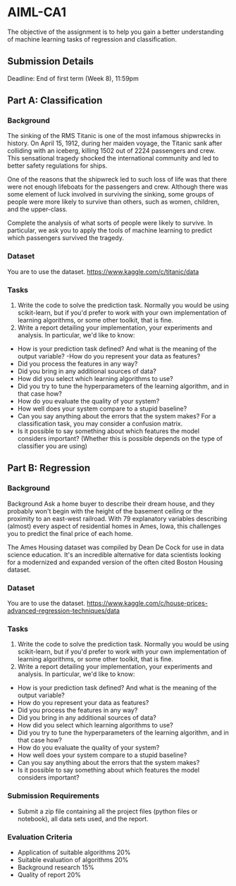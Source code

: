 # AIML-CA1
The objective of the assignment is to help you gain a better understanding of machine learning tasks of regression and classification.
## Submission Details
Deadline:  End of first term (Week 8), 11:59pm
## Part A: Classification
### Background
The sinking of the RMS Titanic is one of the most infamous shipwrecks in history.  On April 15, 1912, during her maiden voyage, the Titanic sank after colliding with an iceberg, killing 1502 out of 2224 passengers and crew. This sensational tragedy shocked the international community and led to better safety regulations for ships.

One of the reasons that the shipwreck led to such loss of life was that there were not enough lifeboats for the passengers and crew. Although there was some element of luck involved in surviving the sinking, some groups of people were more likely to survive than others, such as women, children, and the upper-class.

Complete the analysis of what sorts of people were likely to survive. In particular, we ask you to apply the tools of machine learning to predict which passengers survived the tragedy.

### Dataset
You are to use the dataset.
https://www.kaggle.com/c/titanic/data 

### Tasks
1. Write the code to solve the prediction task. Normally you would be using scikit-learn, but if you'd prefer to work with your own implementation of learning algorithms, or some other toolkit, that is fine.
2. Write a report detailing your implementation, your experiments and analysis. In particular, we'd like to know:
  - How is your prediction task defined? And what is the meaning of the output variable?
  -How do you represent your data as features?
  - Did you process the features in any way?
  - Did you bring in any additional sources of data?
  - How did you select which learning algorithms to use?
  - Did you try to tune the hyperparameters of the learning algorithm, and in that case how?
  - How do you evaluate the quality of your system?
  - How well does your system compare to a stupid baseline?
  - Can you say anything about the errors that the system makes? For a classification task, you may consider a confusion matrix.
  - Is it possible to say something about which features the model considers important? (Whether this is possible depends on the type of classifier you are using)
## Part B: Regression
### Background
Background
Ask a home buyer to describe their dream house, and they probably won't begin with the height of the basement ceiling or the proximity to an east-west railroad. With 79 explanatory variables describing (almost) every aspect of residential homes in Ames, Iowa, this challenges you to predict the final price of each home.

The Ames Housing dataset was compiled by Dean De Cock for use in data science education. It's an incredible alternative for data scientists looking for a modernized and expanded version of the often cited Boston Housing dataset. 

### Dataset
You are to use the dataset.
https://www.kaggle.com/c/house-prices-advanced-regression-techniques/data  

### Tasks
1. Write the code to solve the prediction task. Normally you would be using scikit-learn, but if you'd prefer to work with your own implementation of learning algorithms, or some other toolkit, that is fine.
2. Write a report detailing your implementation, your experiments and analysis. In particular, we'd like to know:
  -	How is your prediction task defined? And what is the meaning of the output variable?
  -	How do you represent your data as features?
  -	Did you process the features in any way?
  -	Did you bring in any additional sources of data?
  -	How did you select which learning algorithms to use?
  -	Did you try to tune the hyperparameters of the learning algorithm, and in that case how?
  -	How do you evaluate the quality of your system?
  -	How well does your system compare to a stupid baseline?
  -	Can you say anything about the errors that the system makes?
  -	Is it possible to say something about which features the model considers important?

### Submission Requirements
- Submit a zip file containing all the project files (python files or notebook), all data sets used, and the report.

### Evaluation Criteria
- Application of suitable algorithms 	20%
- Suitable evaluation of algorithms 	20%
- Background research 			15%
- Quality of report			20%
